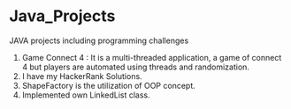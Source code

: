 # Java_Projects
JAVA projects including programming challenges

1. Game Connect 4 : It is a multi-threaded application, a game of connect 4 but players are automated using threads and randomization.
2. I have my HackerRank Solutions.
3. ShapeFactory is the utilization of OOP concept.
4. Implemented own LinkedList class.
